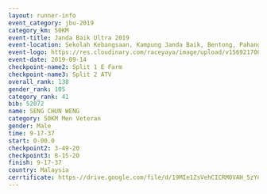 ```yaml
---
layout: runner-info 
event_category: jbu-2019 
category_km: 50KM 
event-title: Janda Baik Ultra 2019  
event-location: Sekolah Kebangsaan, Kampung Janda Baik, Bentong, Pahang, Malaysia 
event-logo: https://res.cloudinary.com/raceyaya/image/upload/v1569217009/logo/janda-baik_vch1pc.jpg 
event-date: 2019-09-14 
checkpoint-name2: Split 1 E Farm 
checkpoint-name3: Split 2 ATV 
overall_rank: 138
gender_rank: 105
category_rank: 41
bib: 52072
name: SENG CHUN WENG
category: 50KM Men Veteran
gender: Male
time: 9-17-37
start: 0-00.0
checkpoint2: 3-49-20
checkpoint3: 8-15-20
finish: 9-17-37
country: Malaysia
cerrtificate: https-//drive.google.com/file/d/19MIe1ZsVehCICRM0VAH_5zYeTSieqlVY/view?usp=sharing
---
```

